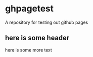 # ghpagetest
A repository for testing out github pages

## here is some header

here is some more text
